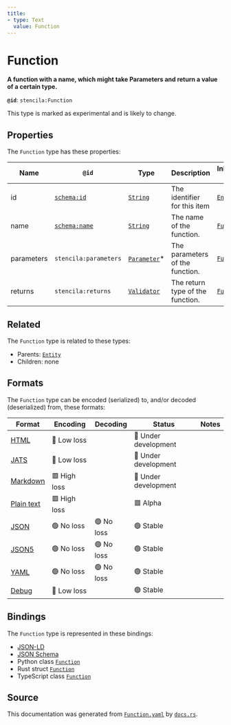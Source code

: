 ```yaml
---
title:
- type: Text
  value: Function
---
```


# Function

**A function with a name, which might take Parameters and return a value of a certain type.**

**`@id`**: `stencila:Function`

This type is marked as experimental and is likely to change.

## Properties

The `Function` type has these properties:

| Name       | `@id`                                    | Type                                                                      | Description                      | Inherited from                                                         |
| ---------- | ---------------------------------------- | ------------------------------------------------------------------------- | -------------------------------- | ---------------------------------------------------------------------- |
| id         | [`schema:id`](https://schema.org/id)     | [`String`](https://stencila.dev/docs/reference/schema/data/string)        | The identifier for this item     | [`Entity`](https://stencila.dev/docs/reference/schema/other/entity)    |
| name       | [`schema:name`](https://schema.org/name) | [`String`](https://stencila.dev/docs/reference/schema/data/string)        | The name of the function.        | [`Function`](https://stencila.dev/docs/reference/schema/flow/function) |
| parameters | `stencila:parameters`                    | [`Parameter`](https://stencila.dev/docs/reference/schema/flow/parameter)* | The parameters of the function.  | [`Function`](https://stencila.dev/docs/reference/schema/flow/function) |
| returns    | `stencila:returns`                       | [`Validator`](https://stencila.dev/docs/reference/schema/data/validator)  | The return type of the function. | [`Function`](https://stencila.dev/docs/reference/schema/flow/function) |

## Related

The `Function` type is related to these types:

- Parents: [`Entity`](https://stencila.dev/docs/reference/schema/other/entity)
- Children: none

## Formats

The `Function` type can be encoded (serialized) to, and/or decoded (deserialized) from, these formats:

| Format                                                           | Encoding       | Decoding     | Status                 | Notes |
| ---------------------------------------------------------------- | -------------- | ------------ | ---------------------- | ----- |
| [HTML](https://stencila.dev/docs/reference/formats/{name})       | 🔷 Low loss     |              | 🚧 Under development    |       |
| [JATS](https://stencila.dev/docs/reference/formats/{name})       | 🔷 Low loss     |              | 🚧 Under development    |       |
| [Markdown](https://stencila.dev/docs/reference/formats/{name})   | 🟥 High loss    |              | 🚧 Under development    |       |
| [Plain text](https://stencila.dev/docs/reference/formats/{name}) | 🟥 High loss    |              | 🟥 Alpha                |       |
| [JSON](https://stencila.dev/docs/reference/formats/{name})       | 🟢 No loss      | 🟢 No loss    | 🟢 Stable               |       |
| [JSON5](https://stencila.dev/docs/reference/formats/{name})      | 🟢 No loss      | 🟢 No loss    | 🟢 Stable               |       |
| [YAML](https://stencila.dev/docs/reference/formats/{name})       | 🟢 No loss      | 🟢 No loss    | 🟢 Stable               |       |
| [Debug](https://stencila.dev/docs/reference/formats/{name})      | 🔷 Low loss     |              | 🟢 Stable               |       |

## Bindings

The `Function` type is represented in these bindings:

- [JSON-LD](https://stencila.dev/Function.jsonld)
- [JSON Schema](https://stencila.dev/Function.schema.json)
- Python class [`Function`](https://github.com/stencila/stencila/blob/main/python/stencila/types/function.py)
- Rust struct [`Function`](https://github.com/stencila/stencila/blob/main/rust/schema/src/types/function.rs)
- TypeScript class [`Function`](https://github.com/stencila/stencila/blob/main/typescript/src/types/Function.ts)

## Source

This documentation was generated from [`Function.yaml`](https://github.com/stencila/stencila/blob/main/schema/Function.yaml) by [`docs.rs`](https://github.com/stencila/stencila/blob/main/rust/schema-gen/src/docs.rs).